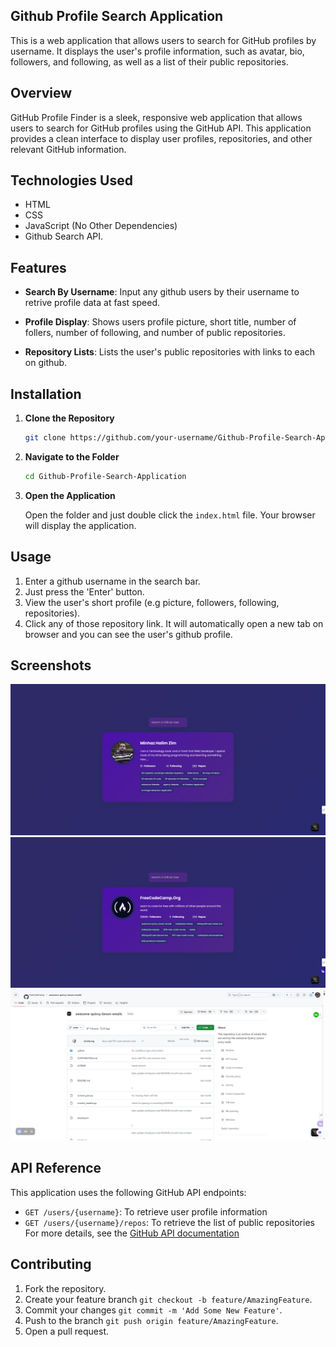 ## Github Profile Search Application

This is a web application that allows users to search for GitHub profiles by username. It displays the user's profile information, such as avatar, bio, followers, and following, as well as a list of their public repositories. 

## Overview

GitHub Profile Finder is a sleek, responsive web application that allows users to search for GitHub profiles using the GitHub API. This application provides a clean interface to display user profiles, repositories, and other relevant GitHub information.

## Technologies Used

- HTML
- CSS
- JavaScript (No Other Dependencies)
- Github Search API.

## Features

- **Search By Username**: Input any github users by their username to retrive profile data at fast speed.

- **Profile Display**: Shows users profile picture, short title, number of follers, number of following, and number of public repositories.

- **Repository Lists**: Lists the user's public repositories with links to each on github.

## Installation

1. **Clone the Repository**
 
   ```bash
   git clone https://github.com/your-username/Github-Profile-Search-Application.git
   ```
2. **Navigate to the Folder**
  
   ```bash
   cd Github-Profile-Search-Application
   ```
3. **Open the Application**

   Open the folder and just double click the ```index.html``` file. Your browser will display the application.

## Usage

1. Enter a github username in the search bar.
2. Just press the 'Enter' button.
3. View the user's short profile (e.g picture, followers, following, repositories).
4. Click any of those repository link. It will automatically open a new tab on browser and you can see the user's github profile.

## Screenshots

![screenshot-1](screenshot-1.png)
![screenshot-2](screenshot-2.png)
![screenshot-3](screenshot-3.png)

## API Reference

This application uses the following GitHub API endpoints:

- ```GET /users/{username}```: To retrieve user profile information
- ```GET /users/{username}/repos```: To retrieve the list of public repositories
For more details, see the [GitHub API documentation](https://api.github.com/users)

## Contributing

1. Fork the repository.
2. Create your feature branch ```git checkout -b feature/AmazingFeature```.
3. Commit your changes ```git commit -m 'Add Some New Feature'```.
4. Push to the branch ```git push origin feature/AmazingFeature```.
5. Open a pull request.
